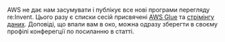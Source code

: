 AWS не дає нам засумувати і публікує все нові програми перегляду re:Invent. Цього разу є списки сесій присвячені [AWS Glue](https://aws.amazon.com/blogs/big-data/whats-new-with-aws-glue-at-aws-reinvent-2022/) та [стрімінгу даних](https://aws.amazon.com/blogs/big-data/your-guide-to-streaming-data-real-time-analytics-at-reinvent-2022/). Доповіді, що впали вам в око, можна одразу зберегти в своєму профілі конферегції по посиланню в статті. 